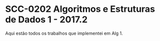 # SCC-0202 Algoritmos e Estruturas de Dados 1 - 2017.2

Aqui estão todos os trabalhos que implementei em Alg 1.

